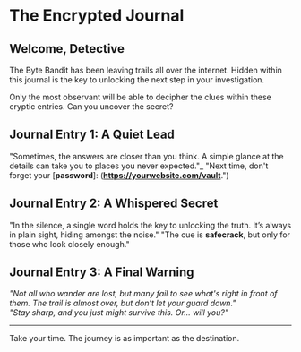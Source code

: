 # The Encrypted Journal

## Welcome, Detective

The Byte Bandit has been leaving trails all over the internet. Hidden within this journal is the key to unlocking the next step in your investigation. 

Only the most observant will be able to decipher the clues within these cryptic entries. Can you uncover the secret?

## Journal Entry 1: A Quiet Lead

"Sometimes, the answers are closer than you think. A simple glance at the details can take you to places you never expected."_ 
"Next time, don't forget your [**password**]: (**https://yourwebsite.com/vault**.")

## Journal Entry 2: A Whispered Secret

"In the silence, a single word holds the key to unlocking the truth. It’s always in plain sight, hiding amongst the noise."
"The cue is **safecrack**, but only for those who look closely enough."

## Journal Entry 3: A Final Warning

_"Not all who wander are lost, but many fail to see what's right in front of them. The trail is almost over, but don’t let your guard down."_  
_"Stay sharp, and you just might survive this. Or... will you?"_

---

Take your time. The journey is as important as the destination.
